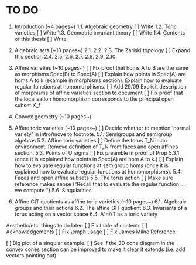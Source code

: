 # TO DO
1. Introduction (~4 pages~)
1.1. Algebraic geometry
[ ] Write
1.2. Toric varieties
[ ] Write
1.3. Geometric invariant theory
[ ] Write
1.4. Contents of this thesis
[ ] Write

2. Algebraic sets (~10 pages~)
2.1.
2.2.
2.3. The Zariski topology
[ ] Expand this section 
2.4.
2.5.
2.6.
2.7.
2.8.
2.9.
2.10

3. Affine varieties (~10 pages~)
[ ] Fix proof that homs A to B are the same as morphisms Spec(B) to Spec(A)
[ ] Explain how points in Spec(A) are homs A to k (example in morphisms section). Explain how to evaluate regular functions at homomorphisms.
[ ] Add 29/09 Explicit description of morphisms of affine varieties section to document
[ ] Fix proof that the localisation homomorphism corresponds to the principal open subset X_f

4. Convex geometry (~10 pages~)

5. Affine toric varieties (~10 pages~)
[ ] Decide whether to mention 'normal variety' in intro/move to footnote.
5.1. Semigroups and semigroup algebras
5.2. Affine toric varieties
[ ] Define the torus T_N in an environment. Remove definition of T_N from faces and open affines section.
5.3. Points of U_sigma
[ ] Fix preamble in proof of Prop 5.3.1 (once it is explained how points in Spec(A) are hom A to k.)
[ ] Explain how to evaluate regular functions at semigroup homs (once it is explained how to evaluate regular functions at homomorphisms).
5.4. Faces and open affine subsets
5.5. The torus action
[ ] Make sure reference makes sense ("Recall that to evaluate the regular function ... we compute ")
5.6. Singularities

6. Affine GIT quotients as affine toric varieties (~10 pages~)
6.1. Algebraic groups and their actions
6.2. The affine GIT quotient
6.3. Invariants of a torus acting on a vector space
6.4. A^n//T as a toric variety


Aesthetic/etc. things to do later:
[ ] Fix table of contents
[ ] Acknowledgements
[ ] Fix \emph usage
[ ] Fix James Milne Reference

[ ] Big plot of a singular example.
[ ] See if the 3D cone diagram in the convex cones section can be improved to make it clear it extends (i.e. add vectors pointing out).